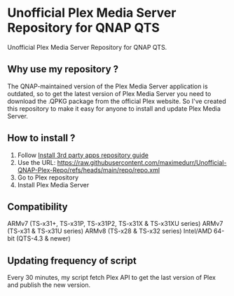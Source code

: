 # Unofficial Plex Media Server Repository for QNAP QTS

Unofficial Plex Media Server Repository for QNAP QTS.

## Why use my repository ?

The QNAP-maintained version of the Plex Media Server application is outdated, so to get the latest version of Plex Media Server you need to download the .QPKG package from the official Plex website. So I've created this repository to make it easy for anyone to install and update Plex Media Server.

## How to install ?

1. Follow [Install 3rd party apps repository guide](https://www.qnap.com/en-us/how-to/faq/article/install-third-party-apps-repository-in-the-app-center)
2. Use the URL: https://raw.githubusercontent.com/maximedurr/Unofficial-QNAP-Plex-Repo/refs/heads/main/repo/repo.xml
3. Go to Plex repository
4. Install Plex Media Server

## Compatibility

ARMv7 (TS-x31+, TS-x31P, TS-x31P2, TS-x31X & TS-x31XU series)
ARMv7 (TS-x31 & TS-x31U series)
ARMv8 (TS-x28 & TS-x32 series)
Intel/AMD 64-bit (QTS-4.3 & newer)

## Updating frequency of script

Every 30 minutes, my script fetch Plex API to get the last version of Plex and publish the new version.
